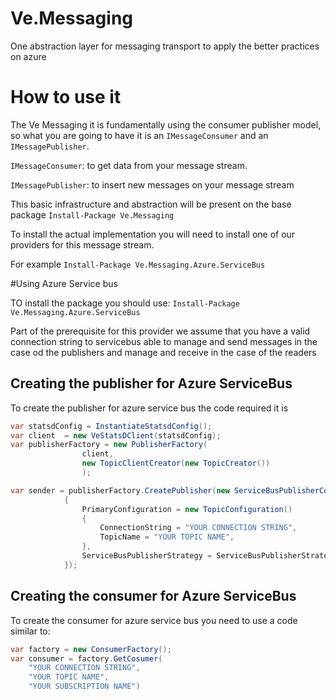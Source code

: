 # Ve.Messaging
One abstraction layer for messaging transport to apply the better practices on azure

# How to use it

The Ve Messaging it is fundamentally using the consumer publisher model, so what you are going to have it is an `IMessageConsumer` and an `IMessagePublisher`.

`IMessageConsumer`: to get data from your message stream.

`IMessagePublisher`: to insert new messages on your message stream

This basic infrastructure and abstraction will be present on the base package ```Install-Package Ve.Messaging```

To install the actual implementation you will need to install one of our providers for this message stream.

For example ```Install-Package Ve.Messaging.Azure.ServiceBus```

#Using Azure Service bus

TO install the package you should use: ```Install-Package Ve.Messaging.Azure.ServiceBus```

Part of the prerequisite for this provider we assume that you have a valid connection string to servicebus able to manage and send messages in the case od the publishers and manage and receive in the case of the readers

## Creating the publisher for Azure ServiceBus

To create the publisher for azure service bus the code required it is

```csharp
var statsdConfig = InstantiateStatsdConfig();
var client  = new VeStatsDClient(statsdConfig);
var publisherFactory = new PublisherFactory(
                client,
                new TopicClientCreator(new TopicCreator())
                );

var sender = publisherFactory.CreatePublisher(new ServiceBusPublisherConfiguration()
            {
                PrimaryConfiguration = new TopicConfiguration()
                {
                    ConnectionString = "YOUR CONNECTION STRING",
                    TopicName = "YOUR TOPIC NAME",
                },
                ServiceBusPublisherStrategy = ServiceBusPublisherStrategy.Simple
            });
```


## Creating the consumer for Azure ServiceBus

To create the consumer for azure service bus you need to use a code similar to:

```csharp
var factory = new ConsumerFactory();
var consumer = factory.GetCosumer(
    "YOUR CONNECTION STRING",
    "YOUR TOPIC NAME",
    "YOUR SUBSCRIPTION NAME")
```